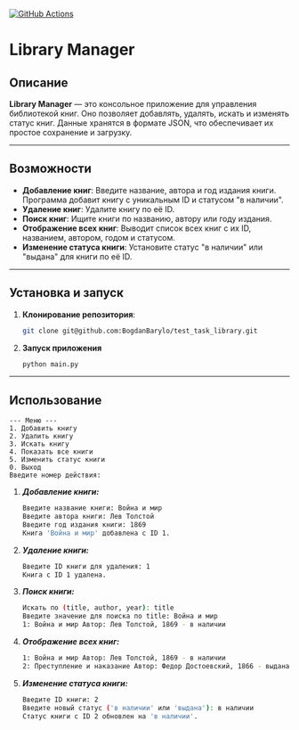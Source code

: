 [![GitHub Actions](https://github.com/BogdanBarylo/test_task_library/actions/workflows/github_actions.yml/badge.svg)](https://github.com/BogdanBarylo/test_task_library/actions/workflows/github_actions.yml)
# Library Manager

## Описание

**Library Manager** — это консольное приложение для управления библиотекой книг. Оно позволяет добавлять, удалять, искать и изменять статус книг. Данные хранятся в формате JSON, что обеспечивает их простое сохранение и загрузку.

---

## Возможности

- **Добавление книг**: Введите название, автора и год издания книги. Программа добавит книгу с уникальным ID и статусом "в наличии".
- **Удаление книг**: Удалите книгу по её ID.
- **Поиск книг**: Ищите книги по названию, автору или году издания.
- **Отображение всех книг**: Выводит список всех книг с их ID, названием, автором, годом и статусом.
- **Изменение статуса книги**: Установите статус "в наличии" или "выдана" для книги по её ID.

---

## Установка и запуск

1. **Клонирование репозитория**:
   ```bash
   git clone git@github.com:BogdanBarylo/test_task_library.git
    ```

2. **Запуск приложения**
    ```bash
    python main.py
    ```
---
## Использование

    --- Меню ---
    1. Добавить книгу
    2. Удалить книгу
    3. Искать книгу
    4. Показать все книги
    5. Изменить статус книги
    0. Выход
    Введите номер действия:


1. ***Добавление книги:***
    ```bash
    Введите название книги: Война и мир
    Введите автора книги: Лев Толстой
    Введите год издания книги: 1869
    Книга 'Война и мир' добавлена с ID 1.
    ```
2. ***Удаление книги:***
    ```bash
    Введите ID книги для удаления: 1
    Книга с ID 1 удалена.
    ```
3. ***Поиск книги:***
    ```bash
    Искать по (title, author, year): title
    Введите значение для поиска по title: Война и мир
    1: Война и мир Автор: Лев Толстой, 1869 - в наличии
    ```
4. ***Отображение всех книг:***
    ```bash
    1: Война и мир Автор: Лев Толстой, 1869 - в наличии
    2: Преступление и наказание Автор: Федор Достоевский, 1866 - выдана
    ```
5. ***Изменение статуса книги:***
    ```bash
    Введите ID книги: 2
    Введите новый статус ('в наличии' или 'выдана'): в наличии
    Статус книги с ID 2 обновлен на 'в наличии'.
    ```
